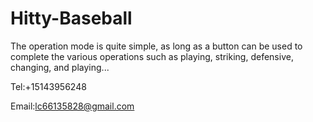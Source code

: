 # Hitty-Baseball

The operation mode is quite simple, as long as a button can be used to complete the various operations such as playing, striking, defensive, changing, and playing...

Tel:+15143956248

Email:lc66135828@gmail.com
